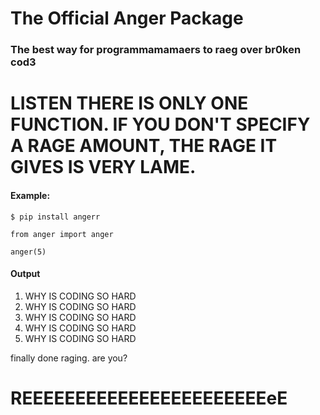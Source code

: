 # The Official Anger Package
### The best way for programmamamaers to raeg over br0ken cod3

# LISTEN THERE IS ONLY ONE FUNCTION.  IF YOU DON'T SPECIFY A RAGE AMOUNT, THE RAGE IT GIVES IS VERY LAME.

#### Example:
`$ pip install angerr`
```
from anger import anger

anger(5)
```
#### Output

1. WHY IS CODING SO HARD
2. WHY IS CODING SO HARD
3. WHY IS CODING SO HARD
4. WHY IS CODING SO HARD
5. WHY IS CODING SO HARD

finally done raging.  are you?


# REEEEEEEEEEEEEEEEEEEEEEEeE